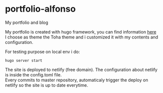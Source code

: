 # portfolio-alfonso
My portfolio and blog

My portfolio is created with hugo framework, you can find information [here](https://gohugo.io/)  
I choose as theme the Toha theme and i customized it with my contents and configuration.

For testing purpose on local env i do:

`hugo server start`

The site is deployed to netlify (free domain). The configuration about netlify is inside the config.toml file.  
Every commits to master repository, automaticaly trigger the deploy on netlify so the site is up to date everytime.

